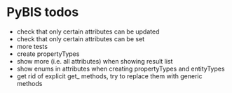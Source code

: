 # PyBIS todos

- check that only certain attributes can be updated
- check that only certain attributes can be set
- more tests
- create propertyTypes
- show more (i.e. all attributes) when showing result list
- show enums in attributes when creating propertyTypes and entityTypes 
- get rid of explicit get_ methods, try to replace them with generic methods
